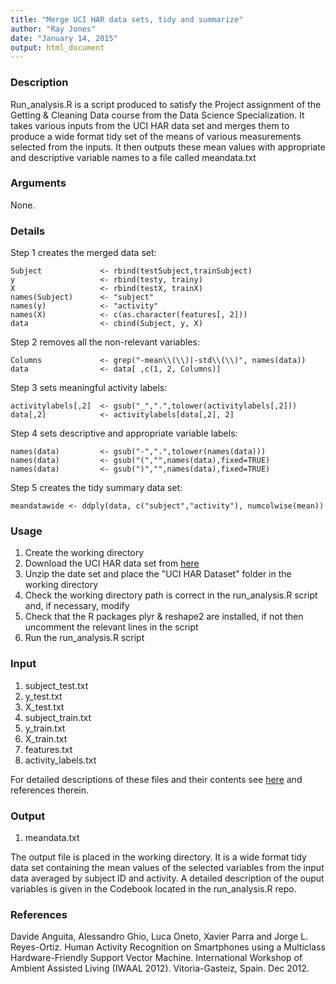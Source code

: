 ```yaml
---
title: "Merge UCI HAR data sets, tidy and summarize"
author: "Ray Jones"
date: "January 14, 2015"
output: html_document
---
```


### Description

Run_analysis.R is a script produced to satisfy the Project assignment of the Getting & Cleaning Data course from the Data Science Specialization. It takes various inputs from the UCI HAR data set and merges them to produce a wide format tidy set of the means of various measurements selected from the inputs. It then outputs these mean values with appropriate and descriptive variable names to a file called meandata.txt  
 
### Arguments

None.  

### Details

Step 1 creates the merged data set:  

```
Subject             <- rbind(testSubject,trainSubject)
y                   <- rbind(testy, trainy)
X                   <- rbind(testX, trainX)
names(Subject)      <- "subject"
names(y)            <- "activity"
names(X)            <- c(as.character(features[, 2]))
data                <- cbind(Subject, y, X)
```

Step 2 removes all the non-relevant variables:

```
Columns             <- grep("-mean\\(\\)|-std\\(\\)", names(data))
data                <- data[ ,c(1, 2, Columns)]
```

Step 3 sets meaningful activity labels:

```
activitylabels[,2]  <- gsub("_",".",tolower(activitylabels[,2]))
data[,2]            <- activitylabels[data[,2], 2]
```

Step 4 sets descriptive and appropriate variable labels:

```
names(data)         <- gsub("-",".",tolower(names(data)))
names(data)         <- gsub("(","",names(data),fixed=TRUE)
names(data)         <- gsub(")","",names(data),fixed=TRUE)
```

Step 5 creates the tidy summary data set:

```
meandatawide <- ddply(data, c("subject","activity"), numcolwise(mean))
```

### Usage

1. Create the working directory
2. Download the UCI HAR data set from [here](https://d396qusza40orc.cloudfront.net/getdata%2Fprojectfiles%2FUCI%20HAR%20Dataset.zip)
3. Unzip the date set and place the "UCI HAR Dataset" folder in the working directory
4. Check the working directory path is correct in the run_analysis.R script and, if necessary, modify
5. Check that the R packages plyr & reshape2 are installed, if not then uncomment the relevant lines in the script
6. Run the run_analysis.R script  

### Input

1. subject_test.txt
2. y_test.txt
3. X_test.txt
4. subject_train.txt
5. y_train.txt
6. X_train.txt
7. features.txt
8. activity_labels.txt  

For detailed descriptions of these files and their contents see [here](http://archive.ics.uci.edu/ml/datasets/Human+Activity+Recognition+Using+Smartphones) and references therein.  
 
### Output

1. meandata.txt  

The output file is placed in the working directory. It is a wide format tidy data set containing the mean values of the selected variables from the input data averaged by subject ID and activity. A detailed description of the ouput variables is given in the Codebook located in the run_analysis.R repo.  

### References

Davide Anguita, Alessandro Ghio, Luca Oneto, Xavier Parra and Jorge L. Reyes-Ortiz. Human Activity Recognition on Smartphones using a Multiclass Hardware-Friendly Support Vector Machine. International Workshop of Ambient Assisted Living (IWAAL 2012). Vitoria-Gasteiz, Spain. Dec 2012. 

